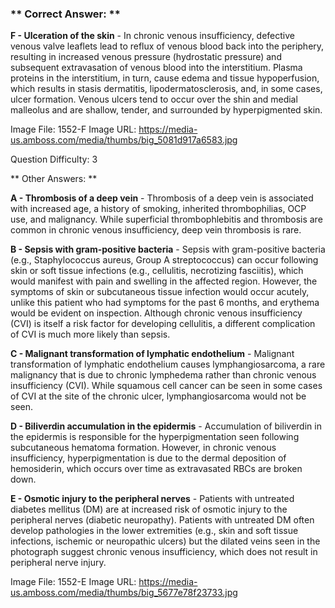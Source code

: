### ** Correct Answer: **

**F - Ulceration of the skin** - In chronic venous insufficiency, defective venous valve leaflets lead to reflux of venous blood back into the periphery, resulting in increased venous pressure (hydrostatic pressure) and subsequent extravasation of venous blood into the interstitium. Plasma proteins in the interstitium, in turn, cause edema and tissue hypoperfusion, which results in stasis dermatitis, lipodermatosclerosis, and, in some cases, ulcer formation. Venous ulcers tend to occur over the shin and medial malleolus and are shallow, tender, and surrounded by hyperpigmented skin.

Image File: 1552-F
Image URL: https://media-us.amboss.com/media/thumbs/big_5081d917a6583.jpg

Question Difficulty: 3

** Other Answers: **

**A - Thrombosis of a deep vein** - Thrombosis of a deep vein is associated with increased age, a history of smoking, inherited thrombophilias, OCP use, and malignancy. While superficial thrombophlebitis and thrombosis are common in chronic venous insufficiency, deep vein thrombosis is rare.

**B - Sepsis with gram-positive bacteria** - Sepsis with gram-positive bacteria (e.g., Staphylococcus aureus, Group A streptococcus) can occur following skin or soft tissue infections (e.g., cellulitis, necrotizing fasciitis), which would manifest with pain and swelling in the affected region. However, the symptoms of skin or subcutaneous tissue infection would occur acutely, unlike this patient who had symptoms for the past 6 months, and erythema would be evident on inspection. Although chronic venous insufficiency (CVI) is itself a risk factor for developing cellulitis, a different complication of CVI is much more likely than sepsis.

**C - Malignant transformation of lymphatic endothelium** - Malignant transformation of lymphatic endothelium causes lymphangiosarcoma, a rare malignancy that is due to chronic lymphedema rather than chronic venous insufficiency (CVI). While squamous cell cancer can be seen in some cases of CVI at the site of the chronic ulcer, lymphangiosarcoma would not be seen.

**D - Biliverdin accumulation in the epidermis** - Accumulation of biliverdin in the epidermis is responsible for the hyperpigmentation seen following subcutaneous hematoma formation. However, in chronic venous insufficiency, hyperpigmentation is due to the dermal deposition of hemosiderin, which occurs over time as extravasated RBCs are broken down.

**E - Osmotic injury to the peripheral nerves** - Patients with untreated diabetes mellitus (DM) are at increased risk of osmotic injury to the peripheral nerves (diabetic neuropathy). Patients with untreated DM often develop pathologies in the lower extremities (e.g., skin and soft tissue infections, ischemic or neuropathic ulcers) but the dilated veins seen in the photograph suggest chronic venous insufficiency, which does not result in peripheral nerve injury.

Image File: 1552-E
Image URL: https://media-us.amboss.com/media/thumbs/big_5677e78f23733.jpg

